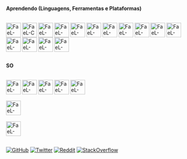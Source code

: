 
 

**Aprendendo (Linguagens, Ferramentas e Plataformas)** <!--'#' deixa a letra maior, '*' deixa em negrito-->

<div style="display: inline_block"><br> 
<img align="center" alt="FaeL-Lua" height="40" width="40" src="https://cdn.jsdelivr.net/gh/devicons/devicon/icons/lua/lua-plain-wordmark.svg">
<img align="center" alt="FaeL-C" height="40" width="40" src="https://cdn.jsdelivr.net/gh/devicons/devicon/icons/c/c-original.svg">
<img align="center" alt="FaeL-Py" height="40" width="40" src="https://cdn.jsdelivr.net/gh/devicons/devicon/icons/python/python-original.svg" /> 
<img align="center" alt="FaeL-JAVA" height="40" width="40" src="https://cdn.jsdelivr.net/gh/devicons/devicon/icons/java/java-original.svg" />
<img align="center" alt="FaeL-kotlin" height="40" width="40" src="https://cdn.jsdelivr.net/gh/devicons/devicon/icons/kotlin/kotlin-original.svg" />
<img align="center" alt="FaeL-HTML" height="40" width="40" src="https://cdn.jsdelivr.net/gh/devicons/devicon/icons/html5/html5-original.svg" />
<img align="center" alt="FaeL-CSS" height="40" width="40" src="https://cdn.jsdelivr.net/gh/devicons/devicon/icons/css3/css3-original.svg" />
<img align="center" alt="FaeL-VSCODE" height="40" width="40" src="https://cdn.jsdelivr.net/gh/devicons/devicon/icons/vscode/vscode-original.svg" />
<img align="center" alt="FaeL-AndroidSt" height="40" width="40" src="https://cdn.jsdelivr.net/gh/devicons/devicon/icons/androidstudio/androidstudio-original.svg" />
<img align="center" alt="FaeL-GitHub" height="40" width="40" src="https://cdn.jsdelivr.net/gh/devicons/devicon/icons/github/github-original.svg" />
<img align="center" alt="FaeL-Git" height="40" width="40" src="https://cdn.jsdelivr.net/gh/devicons/devicon/icons/git/git-original.svg" />
<img align="center" alt="FaeL-AdobeIllustrator" height="40" width="40" src="https://cdn.jsdelivr.net/gh/devicons/devicon/icons/illustrator/illustrator-plain.svg" />
<img align="center" alt="FaeL-AdobePhotoshop" height="40" width="40" src="https://cdn.jsdelivr.net/gh/devicons/devicon/icons/photoshop/photoshop-plain.svg" />
<img align="center" alt="FaeL-Gimp" height="40" width="40" src="https://cdn.jsdelivr.net/gh/devicons/devicon/icons/gimp/gimp-original.svg" />   
<img align="center" alt="FaeL-inkscape" height="40" width="40" src="https://cdn.jsdelivr.net/gh/devicons/devicon/icons/inkscape/inkscape-original.svg" />

</div>
            
##
**SO**
 <div style="display: inline_block"><br>
  <img align="center" alt="FaeL-Linux" height="40" width="40" src="https://cdn.jsdelivr.net/gh/devicons/devicon/icons/linux/linux-original.svg">
  <img align="center" alt="FaeL-Fedora" height="40" width="40" src="https://cdn.jsdelivr.net/gh/devicons/devicon/icons/fedora/fedora-original.svg" />
  <img align="center" alt="FaeL-Ubuntu" height="40" width="40" src="https://cdn.jsdelivr.net/gh/devicons/devicon/icons/ubuntu/ubuntu-plain.svg" />
  <img align="center" alt="FaeL-Debian" height="40" width="40" src="https://cdn.jsdelivr.net/gh/devicons/devicon/icons/debian/debian-original.svg" />
  <img align="center" alt="FaeL-Android" height="40" width="40" src="https://cdn.jsdelivr.net/gh/devicons/devicon/icons/android/android-original.svg" />
</div> 
  <div style="display: inline_block"><br>
     <img align="center" alt="FaeL-Windows" height="40" width="40" src="https://cdn.jsdelivr.net/gh/devicons/devicon/icons/windows8/windows8-original.svg">
   </div>
     <div style="display: inline_block"><br>
 <img align="center" alt="FaeL-IOS" height="40" width="40" src="https://cdn.jsdelivr.net/gh/devicons/devicon/icons/apple/apple-original.svg" />
 </div>
   
   ##
  <div>
<a href='https://github.com/GoticoAgricola' target="_blank"><img alt='GitHub' src='https://img.shields.io/badge/GitHub-100000?style=for-the-badge&logo=GitHub&logoColor=white&labelColor=black&color=black'/></a>
<a href='https://twitter.com/GoticoAgricola' target="_blank"><img alt='Twitter' src='https://img.shields.io/badge/Twitter-100000?style=for-the-badge&logo=Twitter&logoColor=FFFFFF&labelColor=050505&color=black'/></a>
<a href='https://www.reddit.com/user/GoticoAgricola' target="_blank"><img alt='Reddit' src='https://img.shields.io/badge/Reddit-100000?style=for-the-badge&logo=Reddit&logoColor=white&labelColor=black&color=black'/></a>
<a href='https://stackoverflow.com/users/21625832/gotico-agricola' target="_blank"><img alt='StackOverflow' src='https://img.shields.io/badge/StackOverflow-100000?style=for-the-badge&logo=StackOverflow&logoColor=white&labelColor=black&color=black'/></a>
<!--<a href='https://www.instagram.com/goticoagricola/' target="_blank"><img alt='Instagram' src='https://img.shields.io/badge/Instagram-100000?style=for-the-badge&logo=Instagram&logoColor=FFFFFF&labelColor=050505&color=black'/></a> -->
 </div>
   
<!--   <div>
  
<img  height="180em" src="https://github-readme-stats.vercel.app/api?username=Fael96&show_icons=true&theme=midnight-purple&include_all_commits=true&count_private=true"/>
     
<!-- <img width="41%" height="195px" src="https://github-readme-stats.vercel.app/api/top-langs/?username=Fael96&layout=compact&hide_border=true&title_color=8A2BE2&text_color=ff91a4&bg_color=0d1117" />
</div> -->

